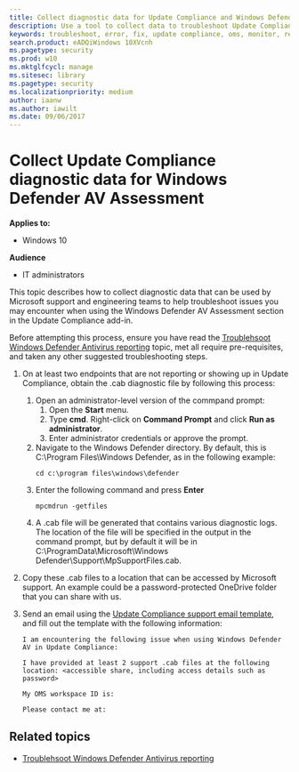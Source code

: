 ```yaml
---
title: Collect diagnostic data for Update Compliance and Windows Defender AV
description: Use a tool to collect data to troubleshoot Update Compliance issues when using the Windows Defender AV Assessment add in
keywords: troubleshoot, error, fix, update compliance, oms, monitor, report, windows defender av
search.product: eADQiWindows 10XVcnh
ms.pagetype: security
ms.prod: w10
ms.mktglfcycl: manage
ms.sitesec: library
ms.pagetype: security
ms.localizationpriority: medium
author: iaanw
ms.author: iawilt
ms.date: 09/06/2017
---
```


# Collect Update Compliance diagnostic data for Windows Defender AV Assessment

**Applies to:**

- Windows 10

**Audience**

- IT administrators

This topic describes how to collect diagnostic data that can be used by Microsoft support and engineering teams to help troubleshoot issues you may encounter when using the Windows Defender AV Assessment section in the Update Compliance add-in.

Before attempting this process, ensure you have read the [Troublehsoot Windows Defender Antivirus reporting](troubleshoot-reporting.md) topic, met all require pre-requisites, and taken any other suggested troubleshooting steps.


1. On at least two endpoints that are not reporting or showing up in Update Compliance, obtain the .cab diagnostic file by following this process:
    1. Open an administrator-level version of the commpand prompt:
        1. Open the **Start** menu.
        2. Type **cmd**. Right-click on **Command Prompt** and click **Run as administrator**.
        3. Enter administrator credentials or approve the prompt.
    2. Navigate to the Windows Defender directory. By default, this is C:\Program Files\Windows Defender, as in the following example:
        ```Dos
        cd c:\program files\windows\defender
        ```
    3. Enter the following command and press **Enter**
        ```Dos
        mpcmdrun -getfiles
        ```
    4. A .cab file will be generated that contains various diagnostic logs. The location of the file will be specified in the output in the command prompt, but by default it will be in C:\ProgramData\Microsoft\Windows Defender\Support\MpSupportFiles.cab.
2. Copy these .cab files to a location that can be accessed by Microsoft support. An example could be a password-protected OneDrive folder that you can share with us.
3. Send an email using the <a href="mailto:ucsupport@microsoft.com?subject=WDAV assessment issue&body=I+am+encountering+the+following+issue+when+using+Windows+Defender+AV+in+Update+Compliance%3a+%0d%0aI+have+provided+at+least+2+support+.cab+files+at+the+following+location%3a+%26lt%3baccessible+share%2c+including+access+details+such+as+password%26gt%3b%0d%0aMy+OMS+workspace+ID+is%3a+%0d%0aPlease+contact+me+at%3a">Update Compliance support email template</a>, and fill out the template with the following information:

    ```
    I am encountering the following issue when using Windows Defender AV in Update Compliance: 
    
    I have provided at least 2 support .cab files at the following location: <accessible share, including access details such as password>

    My OMS workspace ID is: 

    Please contact me at: 
    ```




## Related topics

- [Troublehsoot Windows Defender Antivirus reporting](troubleshoot-reporting.md)

